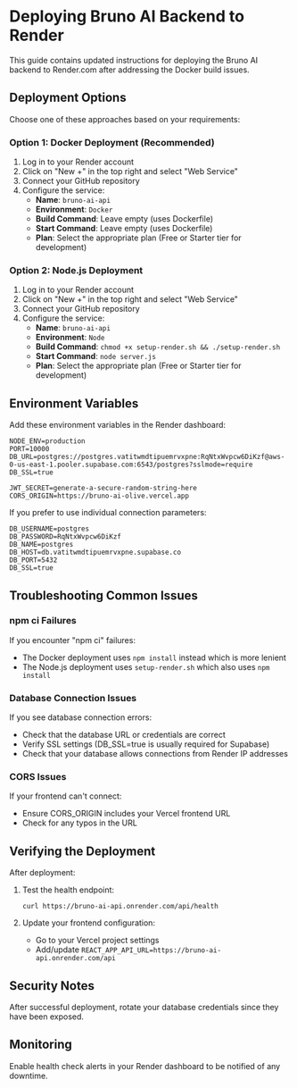 # Deploying Bruno AI Backend to Render

This guide contains updated instructions for deploying the Bruno AI backend to Render.com after addressing the Docker build issues.

## Deployment Options

Choose one of these approaches based on your requirements:

### Option 1: Docker Deployment (Recommended)

1. Log in to your Render account
2. Click on "New +" in the top right and select "Web Service"
3. Connect your GitHub repository
4. Configure the service:
   - **Name**: `bruno-ai-api`
   - **Environment**: `Docker`
   - **Build Command**: Leave empty (uses Dockerfile)
   - **Start Command**: Leave empty (uses Dockerfile)
   - **Plan**: Select the appropriate plan (Free or Starter tier for development)

### Option 2: Node.js Deployment

1. Log in to your Render account
2. Click on "New +" in the top right and select "Web Service"
3. Connect your GitHub repository
4. Configure the service:
   - **Name**: `bruno-ai-api`
   - **Environment**: `Node`
   - **Build Command**: `chmod +x setup-render.sh && ./setup-render.sh`
   - **Start Command**: `node server.js`
   - **Plan**: Select the appropriate plan (Free or Starter tier for development)

## Environment Variables

Add these environment variables in the Render dashboard:

```
NODE_ENV=production
PORT=10000
DB_URL=postgres://postgres.vatitwmdtipuemrvxpne:RqNtxWvpcw6DiKzf@aws-0-us-east-1.pooler.supabase.com:6543/postgres?sslmode=require
DB_SSL=true

JWT_SECRET=generate-a-secure-random-string-here
CORS_ORIGIN=https://bruno-ai-olive.vercel.app
```

If you prefer to use individual connection parameters:

```
DB_USERNAME=postgres
DB_PASSWORD=RqNtxWvpcw6DiKzf
DB_NAME=postgres
DB_HOST=db.vatitwmdtipuemrvxpne.supabase.co
DB_PORT=5432
DB_SSL=true
```

## Troubleshooting Common Issues

### npm ci Failures

If you encounter "npm ci" failures:
- The Docker deployment uses `npm install` instead which is more lenient
- The Node.js deployment uses `setup-render.sh` which also uses `npm install`

### Database Connection Issues

If you see database connection errors:
- Check that the database URL or credentials are correct
- Verify SSL settings (DB_SSL=true is usually required for Supabase)
- Check that your database allows connections from Render IP addresses

### CORS Issues

If your frontend can't connect:
- Ensure CORS_ORIGIN includes your Vercel frontend URL
- Check for any typos in the URL

## Verifying the Deployment

After deployment:

1. Test the health endpoint:
   ```
   curl https://bruno-ai-api.onrender.com/api/health
   ```

2. Update your frontend configuration:
   - Go to your Vercel project settings
   - Add/update `REACT_APP_API_URL=https://bruno-ai-api.onrender.com/api`

## Security Notes

After successful deployment, rotate your database credentials since they have been exposed.

## Monitoring

Enable health check alerts in your Render dashboard to be notified of any downtime.
